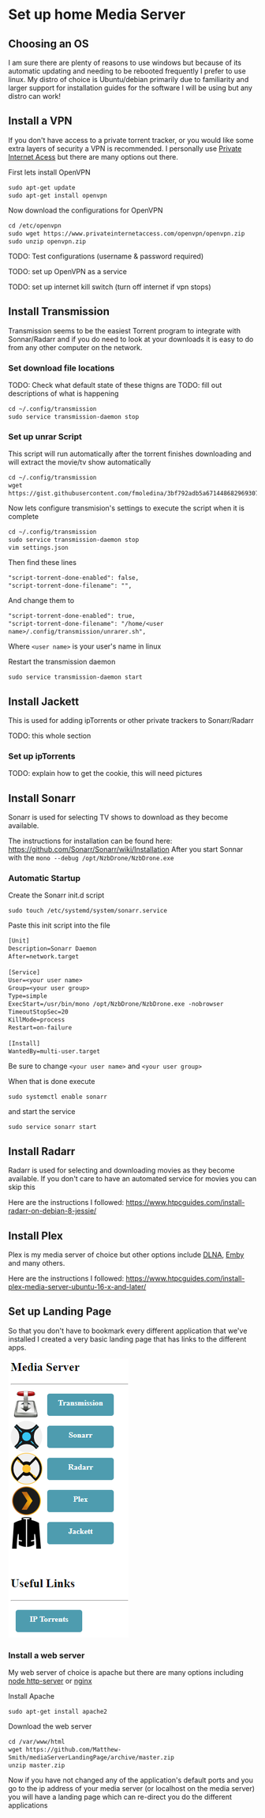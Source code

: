 Set up home Media Server
======

Choosing an OS
------
I am sure there are plenty of reasons to use windows but because of its automatic updating and needing to be rebooted frequently I prefer to use linux. My distro of choice is Ubuntu/debian primarily due to familiarity and larger support for installation guides for the software I will be using but any distro can work!

Install a VPN
------
If you don't have access to a private torrent tracker, or you would like some extra layers of security a VPN is recommended. I personally use [Private Internet Acess](https://www.privateinternetaccess.com/) but there are many options out there.

First lets install OpenVPN
```
sudo apt-get update
sudo apt-get install openvpn
```

Now download the configurations for OpenVPN
```
cd /etc/openvpn
sudo wget https://www.privateinternetaccess.com/openvpn/openvpn.zip
sudo unzip openvpn.zip
```

TODO: Test configurations (username & password required)

TODO: set up OpenVPN as a service

TODO: set up internet kill switch (turn off internet if vpn stops)


Install Transmission
------
Transmission seems to be the easiest Torrent program to integrate with Sonnar/Radarr and if you do need to look at your downloads it is easy to do from any other computer on the network.

### Set download file locations
TODO: Check what default state of these thigns are
TODO: fill out descriptions of what is happening
```
cd ~/.config/transmission
sudo service transmission-daemon stop

```

### Set up unrar Script
This script will run automatically after the torrent finishes downloading and will extract the movie/tv show automatically
```
cd ~/.config/transmission
wget https://gist.githubusercontent.com/fmoledina/3bf792adb5a671448682969307c5e515/raw/f4a67b0293aca678ba6844b7ea264d3d0ece46e6/unrarer.sh
```

Now lets configure transmision's settings to execute the script when it is complete
```
cd ~/.config/transmission
sudo service transmission-daemon stop
vim settings.json
```

Then find these lines
```
"script-torrent-done-enabled": false,
"script-torrent-done-filename": "",
```
And change them to 
```
"script-torrent-done-enabled": true,
"script-torrent-done-filename": "/home/<user name>/.config/transmission/unrarer.sh",
``` 
Where `<user name>` is your user's name in linux

Restart the transmission daemon
```
sudo service transmission-daemon start
```

Install Jackett
------
This is used for adding ipTorrents or other private trackers to Sonarr/Radarr

TODO: this whole section

### Set up ipTorrents
TODO: explain how to get the cookie, this will need pictures

Install Sonarr
------
Sonarr is used for selecting TV shows to download as they become available. 

The instructions for installation can be found here:
https://github.com/Sonarr/Sonarr/wiki/Installation
After you start Sonnar with the `mono --debug /opt/NzbDrone/NzbDrone.exe`

### Automatic Startup
Create the Sonarr init.d script
```
sudo touch /etc/systemd/system/sonarr.service
```

Paste this init script into the file
```
[Unit]
Description=Sonarr Daemon
After=network.target

[Service]
User=<your user name>
Group=<your user group>
Type=simple
ExecStart=/usr/bin/mono /opt/NzbDrone/NzbDrone.exe -nobrowser
TimeoutStopSec=20
KillMode=process
Restart=on-failure

[Install]
WantedBy=multi-user.target
```
Be sure to change `<your user name>` and `<your user group>` 

When that is done execute 
```
sudo systemctl enable sonarr
```

and start the service
```
sudo service sonarr start
```

Install Radarr
------
Radarr is used for selecting and downloading movies as they become available. If you don't care to have an automated service for movies you can skip this

Here are the instructions I followed:
https://www.htpcguides.com/install-radarr-on-debian-8-jessie/


Install Plex
------
Plex is my media server of choice but other options include [DLNA](https://www.addictivetips.com/ubuntu-linux-tips/set-up-a-dlna-server-on-linux/), [Emby](https://emby.media/) and many others.

Here are the instructions I followed:
https://www.htpcguides.com/install-plex-media-server-ubuntu-16-x-and-later/

Set up Landing Page
------
So that you don't have to bookmark every different application that we've installed I created a very basic landing page that has links to the different apps.

![Landing Page layout](https://raw.githubusercontent.com/Matthew-Smith/mediaServerSetup/master/LandingPage.PNG "Landing Page")

### Install a web server
My web server of choice is apache but there are many options including [node http-server](https://www.npmjs.com/package/http-server) or [nginx](https://www.nginx.com/)


Install Apache
```
sudo apt-get install apache2
```

Download the web server
```
cd /var/www/html
wget https://github.com/Matthew-Smith/mediaServerLandingPage/archive/master.zip
unzip master.zip
```

Now if you have not changed any of the application's default ports and you go to the ip address of your media server (or localhost on the media server) you will have a landing page which can re-direct you do the different applications
